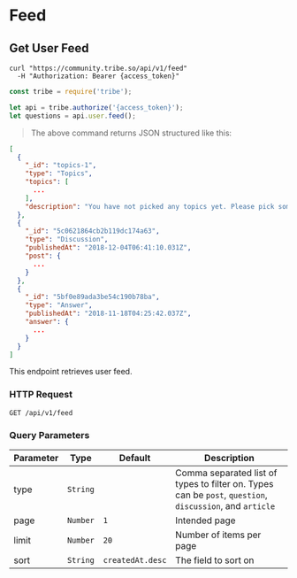 # Feed

## Get User Feed


```shell
curl "https://community.tribe.so/api/v1/feed"
  -H "Authorization: Bearer {access_token}"
```

```javascript
const tribe = require('tribe');

let api = tribe.authorize('{access_token}');
let questions = api.user.feed();
```

> The above command returns JSON structured like this:

```json
[
  {
    "_id": "topics-1",
    "type": "Topics",
    "topics": [
      ...
    ],
    "description": "You have not picked any topics yet. Please pick some to improve this page."
  },
  {
    "_id": "5c0621864cb2b119dc174a63",
    "type": "Discussion",
    "publishedAt": "2018-12-04T06:41:10.031Z",
    "post": {
      ...
    }
  },
  {
    "_id": "5bf0e89ada3be54c190b78ba",
    "type": "Answer",
    "publishedAt": "2018-11-18T04:25:42.037Z",
    "answer": {
      ...
    }
  }
]
```

This endpoint retrieves user feed.

### HTTP Request

<code class="request">GET /api/v1/feed</code>


### Query Parameters

Parameter | Type | Default | Description
--------- | ------- | ----------- | -----------
type | `String` |  | Comma separated list of types to filter on. Types can be `post`, `question`, `discussion`, and `article`
page | `Number` | `1` | Intended page
limit | `Number` | `20` | Number of items per page
sort | `String` | `createdAt.desc` | The field to sort on